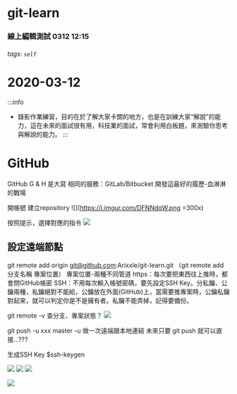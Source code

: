 # git-learn
### 線上編輯測試 0312 12:15
###### tags: `self`
# 2020-03-12 
:::info
- 錄影作業練習，目的在於了解大家卡關的地方，也是在訓練大家“解說”的能力，這在未來的面試很有用，科技業的面試，常會利用白板題，來測驗你思考與解說的能力。
:::

# GitHub
GitHub G & H 是大寫
相同的服務：GitLab/Bitbucket
開發這最好的履歷-血淋淋的戰場

開帳號
建立repository
![](https://i.imgur.com/DFNNdqW.png =300x)

按照提示，選擇對應的指令
![](https://i.imgur.com/SFOYa6V.png)

## 設定遠端節點

git remote add origin git@github.com:Arixxle/git-learn.git
（git remote add 分支名稱 專案位置）
專案位置-兩種不同管道
https：每次要把東西往上推時，都會問GitHub帳密
SSH：不用每次輸入帳號密碼，要先設定SSH Key。分私鑰、公鑰兩種，私鑰絕對不能給，公鑰放在外面(GitHub)上，當需要推專案時，公鑰私鑰對起來，就可以判定你是不是擁有者。私鑰不能弄掉，記得要備份。


git remote -v 查分支、專案狀態？
![](https://i.imgur.com/HhNG6ql.png)

git push -u xxx master
-u 做一次遠端跟本地連結
未來只要 git push 就可以直接...???

生成SSH Key
$ssh-keygen



![](https://i.imgur.com/WlJiAfG.png)
![](https://i.imgur.com/w376ZRy.png)
![](https://i.imgur.com/F7b6qtw.png)




![](https://i.imgur.com/aTxZa0L.png)
